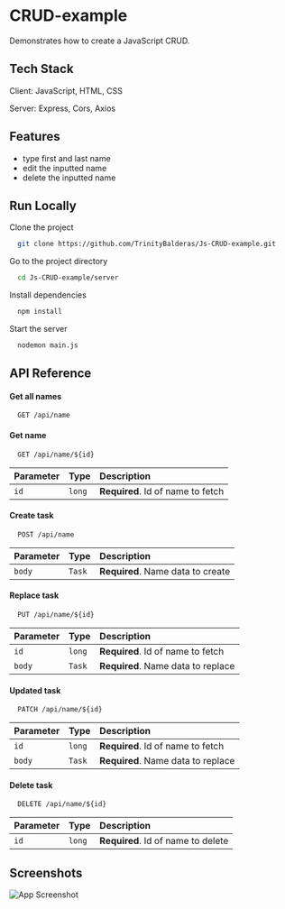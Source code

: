
# CRUD-example

Demonstrates how to create a JavaScript CRUD.



## Tech Stack

Client: JavaScript, HTML, CSS

Server: Express, Cors, Axios
## Features

- type first and last name
- edit the inputted name
- delete the inputted name
## Run Locally

Clone the project

```bash
  git clone https://github.com/TrinityBalderas/Js-CRUD-example.git
```

Go to the project directory

```bash
  cd Js-CRUD-example/server
```

Install dependencies

```bash
  npm install
```

Start the server

```bash
  nodemon main.js
```


## API Reference

#### Get all names

```http
  GET /api/name
```

#### Get name

```http
  GET /api/name/${id}
```

| Parameter | Type     | Description                       |
| :-------- | :------- | :-------------------------------- |
| `id`      | `long`   | **Required**. Id of name to fetch |

#### Create task

```http
  POST /api/name
```

| Parameter | Type     | Description                       |
| :-------- | :------- | :-------------------------------- |
| `body`    | `Task`   | **Required**. Name data to create |

#### Replace task

```http
  PUT /api/name/${id}
```

| Parameter | Type     | Description                       |
| :-------- | :------- | :-------------------------------- |
| `id`      | `long`   | **Required**. Id of name to fetch |
| `body`    | `Task`   | **Required**. Name data to replace|


#### Updated task

```http
  PATCH /api/name/${id}
```

| Parameter | Type     | Description                       |
| :-------- | :------- | :-------------------------------- |
| `id`      | `long`   | **Required**. Id of name to fetch |
| `body`    | `Task`   | **Required**. Name data to replace|

#### Delete task

```http
  DELETE /api/name/${id}
```

| Parameter | Type     | Description                       |
| :-------- | :------- | :-------------------------------- |
| `id`      | `long`   | **Required**. Id of name to delete|

## Screenshots

![App Screenshot](https://via.placeholder.com/468x300?text=App+Screenshot+Here)


